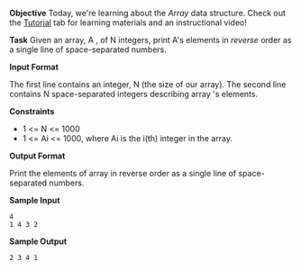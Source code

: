 **Objective** 
Today, we're learning about the *Array* data structure. Check out the [Tutorial](https://www.hackerrank.com/challenges/30-arrays/tutorial) tab for learning materials and an instructional video!

**Task** 
Given an array, A , of N integers, print A's elements in *reverse* order as a single line of space-separated numbers.

**Input Format**

The first line contains an integer, N  (the size of our array). 
The second line contains N space-separated integers describing array 's elements.

**Constraints**

- 1 <= N <= 1000
- 1 <= Ai <= 1000, where Ai is the i(th) integer in the array.

**Output Format**

Print the elements of array  in reverse order as a single line of space-separated numbers.

**Sample Input**

```
4
1 4 3 2

```

**Sample Output**

```
2 3 4 1
```